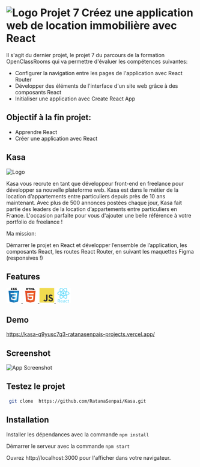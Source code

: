 # ![Logo](https://github.com/thierry-laval/archives/blob/master/images/Logo_OpenClassrooms.png?raw=true) Projet 7 Créez une application web de location immobilière avec React

Il s'agit du dernier projet, le projet 7 du parcours de la formation OpenClassRooms qui va permettre d'évaluer les compétences suivantes:

- Configurer la navigation entre les pages de l'application avec React Router
- Développer des éléments de l'interface d'un site web grâce à des composants React
- Initialiser une application avec Create React App

## Objectif à la fin projet:
- Apprendre React
- Créer une application avec React

## Kasa

![Logo](https://github.com/RatanaSenpai/Kasa/blob/main/banniere.png)

Kasa vous recrute en tant que développeur front-end en freelance pour développer sa nouvelle plateforme web. Kasa est dans le métier de la location d’appartements entre particuliers depuis près de 10 ans maintenant. Avec plus de 500 annonces postées chaque jour, Kasa fait partie des leaders de la location d’appartements entre particuliers en France.
L'occasion parfaite pour vous d'ajouter une belle référence à votre portfolio de freelance !

Ma mission:

Démarrer le projet en React et développer l’ensemble de l’application, les composants React, les routes React Router, en suivant les maquettes Figma (responsives !) 


## Features

<p align="left"> <a href="https://www.w3schools.com/css/" target="_blank" rel="noreferrer"> <img src="https://raw.githubusercontent.com/devicons/devicon/master/icons/css3/css3-original-wordmark.svg" alt="css3" width="40" height="40"/> </a> <a href="https://www.w3.org/html/" target="_blank" rel="noreferrer"> <img src="https://raw.githubusercontent.com/devicons/devicon/master/icons/html5/html5-original-wordmark.svg" alt="html5" width="40" height="40"/> </a> <a href="https://developer.mozilla.org/en-US/docs/Web/JavaScript" target="_blank" rel="noreferrer"> <img src="https://raw.githubusercontent.com/devicons/devicon/master/icons/javascript/javascript-original.svg" alt="javascript" width="40" height="40"/> </a> <a href="https://reactjs.org/" target="_blank" rel="noreferrer"> <img src="https://raw.githubusercontent.com/devicons/devicon/master/icons/react/react-original-wordmark.svg" alt="react" width="40" height="40"/> </a> </p>

## Demo

https://kasa-q9yusc7q3-ratanasenpais-projects.vercel.app/

## Screenshot

![App Screenshot](https://github.com/RatanaSenpai/Kasa/blob/main/screenshotKasa.png)

## Testez le projet
```bash
 git clone  https://github.com/RatanaSenpai/Kasa.git
```
## Installation

Installer les dépendances avec la commande `npm install`

Démarrer le serveur avec la commande `npm start`

Ouvrez http://localhost:3000 pour l'afficher dans votre navigateur.
